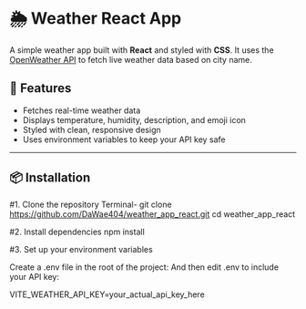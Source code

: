 # 🌦️ Weather React App

A simple weather app built with **React** and styled with **CSS**. It uses the [OpenWeather API](https://openweathermap.org/api) to fetch live weather data based on city name.

## 🚀 Features

- Fetches real-time weather data
- Displays temperature, humidity, description, and emoji icon
- Styled with clean, responsive design
- Uses environment variables to keep your API key safe

---

## 📦 Installation

#1. Clone the repository
Terminal-
git clone https://github.com/DaWae404/weather_app_react.git
cd weather_app_react

#2. Install dependencies
npm install

#3. Set up your environment variables

Create a .env file in the root of the project:
   And then edit .env to include your API key:
  
  VITE_WEATHER_API_KEY=your_actual_api_key_here
